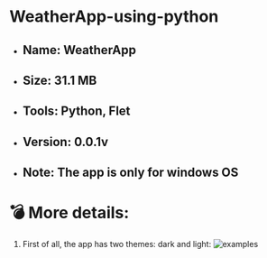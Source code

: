 # WeatherApp-using-python


* ## Name: WeatherApp
* ## Size: 31.1 MB
* ## Tools: Python, Flet
* ## Version: 0.0.1v
* ## Note: The app is only for windows OS




# 💣 More details:

1) First of all, the app has two themes: dark and light:
   ![examples](https://prnt.sc/J8zKMvDjm2Ek)
